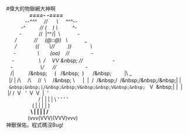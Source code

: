 #偉大的物聯網大神啊  
&nbsp;&nbsp;&nbsp;&nbsp;&nbsp;&nbsp;&nbsp;&nbsp;&nbsp;&nbsp;&nbsp;&nbsp;&nbsp;&nbsp;&nbsp;&nbsp;___====-_  _-====___  
&nbsp;&nbsp;&nbsp;&nbsp;&nbsp;&nbsp;&nbsp;&nbsp;&nbsp;&nbsp;&nbsp;&nbsp;&nbsp;_--^^^&nbsp;&nbsp;&nbsp;&nbsp;&nbsp;//&nbsp;&nbsp;&nbsp;&nbsp;&nbsp;&nbsp;\\&nbsp;&nbsp;&nbsp;&nbsp;&nbsp;^^^--_  
&nbsp;&nbsp;&nbsp;&nbsp;&nbsp;&nbsp;&nbsp;&nbsp;&nbsp;&nbsp;_-^&nbsp;&nbsp;&nbsp;&nbsp;&nbsp;&nbsp;&nbsp;&nbsp;&nbsp;&nbsp;//&nbsp;(&nbsp;&nbsp;&nbsp;&nbsp;)&nbsp;\\&nbsp;&nbsp;&nbsp;&nbsp;&nbsp;&nbsp;&nbsp;&nbsp;&nbsp;&nbsp;^-_  
&nbsp;&nbsp;&nbsp;&nbsp;&nbsp;&nbsp;&nbsp;&nbsp;&nbsp;-&nbsp;&nbsp;&nbsp;&nbsp;&nbsp;&nbsp;&nbsp;&nbsp;&nbsp;&nbsp;&nbsp;&nbsp;//&nbsp;&nbsp;|\^^/|&nbsp;&nbsp;\\&nbsp;&nbsp;&nbsp;&nbsp;&nbsp;&nbsp;&nbsp;&nbsp;&nbsp;&nbsp;&nbsp;&nbsp;-  
&nbsp;&nbsp;&nbsp;&nbsp;&nbsp;&nbsp;_/&nbsp;&nbsp;&nbsp;&nbsp;&nbsp;&nbsp;&nbsp;&nbsp;&nbsp;&nbsp;&nbsp;&nbsp;//&nbsp;&nbsp;&nbsp;&nbsp;&nbsp;(@::@)&nbsp;&nbsp;&nbsp;\\&nbsp;&nbsp;&nbsp;&nbsp;&nbsp;&nbsp;&nbsp;&nbsp;&nbsp;&nbsp;&nbsp;&nbsp;\_  
&nbsp;&nbsp;&nbsp;&nbsp;&nbsp;&nbsp;/&nbsp;&nbsp;&nbsp;&nbsp;&nbsp;&nbsp;&nbsp;&nbsp;&nbsp;&nbsp;&nbsp;&nbsp;&nbsp;((&nbsp;&nbsp;&nbsp;&nbsp;&nbsp;&nbsp;&nbsp;\\//&nbsp;&nbsp;&nbsp;&nbsp;&nbsp;&nbsp;&nbsp;&nbsp;&nbsp;))&nbsp;&nbsp;&nbsp;&nbsp;&nbsp;&nbsp;&nbsp;&nbsp;&nbsp;&nbsp;&nbsp;&nbsp;&nbsp;\  
&nbsp;&nbsp;&nbsp;&nbsp;&nbsp;-&nbsp;&nbsp;&nbsp;&nbsp;&nbsp;&nbsp;&nbsp;&nbsp;&nbsp;&nbsp;&nbsp;&nbsp;&nbsp;&nbsp;&nbsp;\\　&nbsp;&nbsp;&nbsp;&nbsp;(oo)&nbsp;&nbsp;&nbsp;&nbsp;//&nbsp;&nbsp;&nbsp;&nbsp;&nbsp;&nbsp;&nbsp;&nbsp;&nbsp;&nbsp;&nbsp;&nbsp;&nbsp;&nbsp;&nbsp;-  
&nbsp;&nbsp;&nbsp;&nbsp;-&nbsp;&nbsp;&nbsp;&nbsp;&nbsp;&nbsp;&nbsp;&nbsp;&nbsp;&nbsp;&nbsp;&nbsp;&nbsp;&nbsp;&nbsp;&nbsp;&nbsp;\\&nbsp;&nbsp;/　&nbsp;VV&nbsp;\&nbsp;&nbsp;//　&nbsp;&nbsp;&nbsp;&nbsp;&nbsp;&nbsp;&nbsp;&nbsp;&nbsp;&nbsp;&nbsp;&nbsp;&nbsp;&nbsp;&nbsp;&nbsp;&nbsp;-  
&nbsp;&nbsp;&nbsp;-&nbsp;&nbsp;&nbsp;&nbsp;&nbsp;&nbsp;&nbsp;&nbsp;&nbsp;&nbsp;&nbsp;&nbsp;&nbsp;&nbsp;&nbsp;&nbsp;&nbsp;&nbsp;&nbsp;\\/&nbsp;&nbsp;&nbsp;&nbsp;&nbsp;&nbsp;\// &nbsp;&nbsp;&nbsp;&nbsp;&nbsp;&nbsp;&nbsp;&nbsp;&nbsp;&nbsp;&nbsp;&nbsp;&nbsp;&nbsp;&nbsp;&nbsp;&nbsp;&nbsp;&nbsp;-  
&nbsp;&nbsp;_ /|&nbsp;&nbsp;&nbsp;&nbsp;&nbsp;&nbsp;&nbsp;&nbsp;&nbsp;&nbsp;/\&nbsp;&nbsp;&nbsp;&nbsp;&nbsp;&nbsp;(&nbsp;&nbsp;&nbsp;/\&nbsp;&nbsp;&nbsp;)&nbsp;&nbsp;&nbsp;&nbsp;&nbsp;&nbsp;/\&nbsp;&nbsp;&nbsp;&nbsp;&nbsp;&nbsp;&nbsp;&nbsp;&nbsp;&nbsp;|\ _  
&nbsp;&nbsp;|/&nbsp;|&nbsp;/\　&nbsp;/\　&nbsp;/\/&nbsp;&nbsp;\　&nbsp;/\&nbsp;&nbsp;\　&nbsp;&nbsp;|&nbsp;&nbsp;|&nbsp;&nbsp;/&nbsp;&nbsp;/\&nbsp;/&nbsp;&nbsp;\/\&nbsp;/\&nbsp;/\&nbsp;|&nbsp;\|  
&nbsp;&nbsp;`&nbsp;&nbsp;|/&nbsp;&nbsp;V&nbsp;&nbsp;V&nbsp;&nbsp;`&nbsp;&nbsp;&nbsp;V&nbsp;&nbsp;\&nbsp;\|&nbsp;|&nbsp;&nbsp;|&nbsp;|/&nbsp;/&nbsp;&nbsp;V&nbsp;&nbsp;&nbsp;'&nbsp;&nbsp;V&nbsp;&nbsp;V&nbsp;&nbsp;\|&nbsp;&nbsp;'  
&nbsp;&nbsp;&nbsp;&nbsp;`   `  `      `   / | |  | | \   '      '  '   '  
&nbsp;&nbsp;&nbsp;&nbsp;&nbsp;&nbsp;&nbsp;&nbsp;&nbsp;&nbsp;&nbsp;&nbsp;&nbsp;&nbsp;&nbsp;&nbsp;&nbsp;&nbsp;(  | |  | |  )  
&nbsp;&nbsp;&nbsp;&nbsp;&nbsp;&nbsp;&nbsp;&nbsp;&nbsp;&nbsp;&nbsp;&nbsp;&nbsp;&nbsp;&nbsp;&nbsp;&nbsp;__\ | |  | | /__  
&nbsp;&nbsp;&nbsp;&nbsp;&nbsp;&nbsp;&nbsp;&nbsp;&nbsp;&nbsp;&nbsp;&nbsp;&nbsp;&nbsp;&nbsp;(vvv(VVV)(VVV)vvv)   
                    神獸保佑，程式碼沒Bug!   
